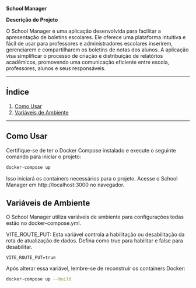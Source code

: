 **School Manager**

**Descrição do Projeto**

O School Manager é uma aplicação desenvolvida para facilitar a apresentação de boletins escolares. Ele oferece uma plataforma intuitiva e fácil de usar para professores e administradores escolares inserirem, gerenciarem e compartilharem os boletins de notas dos alunos. A aplicação visa simplificar o processo de criação e distribuição de relatórios acadêmicos, promovendo uma comunicação eficiente entre escola, professores, alunos e seus responsáveis.

---

## Índice

1. [Como Usar](#como-usar)
2. [Variáveis de Ambiente](#variáveis-de-ambiente)

---

## Como Usar

Certifique-se de ter o Docker Compose instalado e execute o seguinte comando para iniciar o projeto:

```bash
docker-compose up
```


Isso iniciará os containers necessários para o projeto. Acesse o School Manager em http://localhost:3000 no navegador.

## Variáveis de Ambiente
O School Manager utiliza variáveis de ambiente para configurações todas estão no docker-compose.yml.

VITE_ROUTE_PUT: Esta variável controla a habilitação ou desabilitação da rota de atualização de dados. Defina como true para habilitar e false para desabilitar.

```plaintext
VITE_ROUTE_PUT=true
```
Após alterar essa variável, lembre-se de reconstruir os containers Docker:

```bash
docker-compose up --build
```
